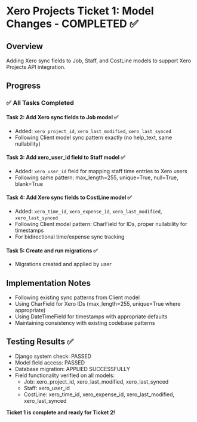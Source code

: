 # Xero Projects Ticket 1: Model Changes - COMPLETED ✅

## Overview
Adding Xero sync fields to Job, Staff, and CostLine models to support Xero Projects API integration.

## Progress

### ✅ All Tasks Completed

#### Task 2: Add Xero sync fields to Job model ✅
- Added: `xero_project_id`, `xero_last_modified`, `xero_last_synced`
- Following Client model sync pattern exactly (no help_text, same nullability)

#### Task 3: Add xero_user_id field to Staff model ✅
- Added: `xero_user_id` field for mapping staff time entries to Xero users
- Following same pattern: max_length=255, unique=True, null=True, blank=True

#### Task 4: Add Xero sync fields to CostLine model ✅
- Added: `xero_time_id`, `xero_expense_id`, `xero_last_modified`, `xero_last_synced`
- Following Client model pattern: CharField for IDs, proper nullability for timestamps
- For bidirectional time/expense sync tracking

#### Task 5: Create and run migrations ✅
- Migrations created and applied by user

## Implementation Notes
- Following existing sync patterns from Client model
- Using CharField for Xero IDs (max_length=255, unique=True where appropriate)
- Using DateTimeField for timestamps with appropriate defaults
- Maintaining consistency with existing codebase patterns

## Testing Results ✅
- Django system check: PASSED
- Model field access: PASSED
- Database migration: APPLIED SUCCESSFULLY
- Field functionality verified on all models:
  - Job: xero_project_id, xero_last_modified, xero_last_synced
  - Staff: xero_user_id
  - CostLine: xero_time_id, xero_expense_id, xero_last_modified, xero_last_synced

**Ticket 1 is complete and ready for Ticket 2!**
